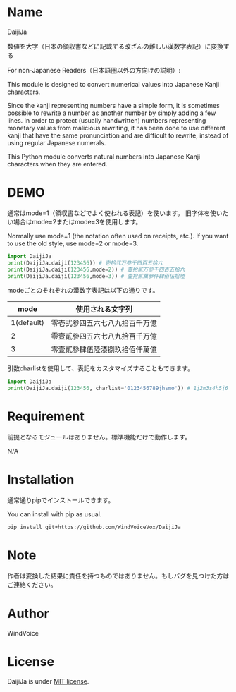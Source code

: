# Name

DaijiJa

数値を大字（日本の領収書などに記載する改ざんの難しい漢数字表記）に変換する

For non-Japanese Readers（日本語圏以外の方向けの説明）:

This module is designed to convert numerical values into Japanese Kanji characters.

Since the kanji representing numbers have a simple form, it is sometimes possible to rewrite a number as another number by simply adding a few lines. In order to protect (usually handwritten) numbers representing monetary values from malicious rewriting, it has been done to use different kanji that have the same pronunciation and are difficult to rewrite, instead of using regular Japanese numerals.

This Python module converts natural numbers into Japanese Kanji characters when they are entered.

# DEMO

通常はmode=1（領収書などでよく使われる表記）を使います。
旧字体を使いたい場合はmode=2またはmode=3を使用します。

Normally use mode=1 (the notation often used on receipts, etc.).
If you want to use the old style, use mode=2 or mode=3.

```python
import DaijiJa
print(DaijiJa.daiji(123456)) # 壱拾弐万参千四百五拾六
print(DaijiJa.daiji(123456,mode=2)) # 壹拾貳万參千四百五拾六
print(DaijiJa.daiji(123456,mode=3)) # 壹拾貳萬參仟肆佰伍拾陸
```

modeごとのそれぞれの漢数字表記は以下の通りです。

| mode | 使用される文字列 |
| ---- | ---- |
| 1(default)  | 零壱弐参四五六七八九拾百千万億 |
| 2 | 零壹貳參四五六七八九拾百千万億 |
| 3 | 零壹貳參肆伍陸漆捌玖拾佰仟萬億 |

引数charlistを使用して、表記をカスタマイズすることもできます。

```python
import DaijiJa
print(DaijiJa.daiji(123456, charlist='0123456789jhsmo')) # 1j2m3s4h5j6
```

# Requirement

前提となるモジュールはありません。標準機能だけで動作します。

N/A

# Installation

通常通りpipでインストールできます。

You can install with pip as usual.

```bash
pip install git+https://github.com/WindVoiceVox/DaijiJa
```

# Note

作者は変換した結果に責任を持つものではありません。もしバグを見つけた方はご連絡ください。

# Author

WindVoice

# License

DaijiJa is under [MIT license](https://en.wikipedia.org/wiki/MIT_License).
